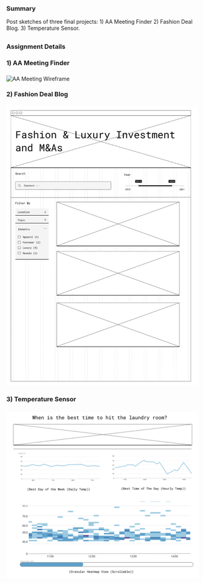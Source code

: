 ### Summary
Post sketches of three final projects: 1) AA Meeting Finder 2) Fashion Deal Blog. 3) Temperature Sensor. 
##
### Assignment Details

### 1) AA Meeting Finder
###

<img src="./AAMeeting_Finder_wireframe.png" width="800" alt="AA Meeting Wireframe">

### 2) Fashion Deal Blog
###

<img src="./NoSQL_wireframe.png" width="800" alt="Fashion Deal Blog Wireframe">


### 3) Temperature Sensor
###

<img src="./Sensor_wireframe.png" width="800" alt="Sensor Wireframe">